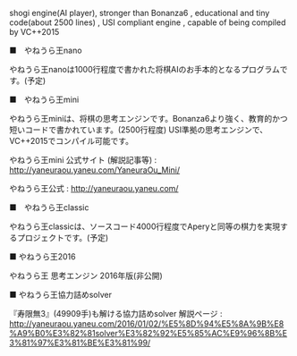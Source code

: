 shogi engine(AI player), stronger than Bonanza6 , educational and tiny code(about 2500 lines) , USI compliant engine , capable of being compiled by VC++2015

■　やねうら王nano

やねうら王nanoは1000行程度で書かれた将棋AIのお手本的となるプログラムです。(予定)

■　やねうら王mini

やねうら王miniは、将棋の思考エンジンです。Bonanza6より強く、教育的かつ短いコードで書かれています。(2500行程度) USI準拠の思考エンジンで、VC++2015でコンパイル可能です。

やねうら王mini 公式サイト (解説記事等) : http://yaneuraou.yaneu.com/YaneuraOu_Mini/

やねうら王公式 : http://yaneuraou.yaneu.com/

■　やねうら王classic

やねうら王classicは、ソースコード4000行程度でAperyと同等の棋力を実現するプロジェクトです。(予定)

■  やねうら王2016

やねうら王 思考エンジン 2016年版(非公開)

■  やねうら王協力詰めsolver

『寿限無3』(49909手)も解ける協力詰めsolver
解説ページ : http://yaneuraou.yaneu.com/2016/01/02/%E5%8D%94%E5%8A%9B%E8%A9%B0%E3%82%81solver%E3%82%92%E5%85%AC%E9%96%8B%E3%81%97%E3%81%BE%E3%81%99/


